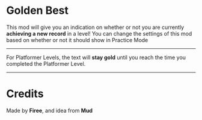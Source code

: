 # Golden Best
This mod will give you an indication on whether or not you are currently **achieving a new record** in a level!
You can change the settings of this mod based on whether or not it should show in Practice Mode

---
For Platformer Levels, the text will **stay gold** until you reach the time you completed the Platformer Level.

---
# Credits
Made by **Firee**, and idea from **Mud**
